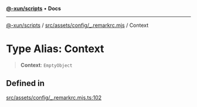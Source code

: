 [**@-xun/scripts**](../../../../../README.md) • **Docs**

***

[@-xun/scripts](../../../../../README.md) / [src/assets/config/\_.remarkrc.mjs](../README.md) / Context

# Type Alias: Context

> **Context**: `EmptyObject`

## Defined in

[src/assets/config/\_.remarkrc.mjs.ts:102](https://github.com/Xunnamius/xscripts/blob/df637b64db981c14c22a425e27a52a97500c0199/src/assets/config/_.remarkrc.mjs.ts#L102)
